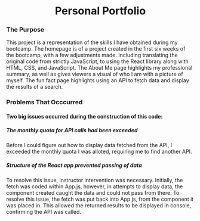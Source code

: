 <h1 align="center">Personal Portfolio</h1>
<h3>The Purpose</h3>
<p>This project is a representation of the skills I have obtained during my bootcamp. The homepage is of a project created in the first six weeks of the bootcamp, with a few adjustments made. Including translating the original code from strictly JavaScript, to using the React library along with HTML, CSS, and JavaScript. The About Me page highlights my professional summary, as well as gives viewers a visual of who I am with a picture of myself. The fun fact page highlights using an API to fetch data and display the results of a search.</p>
<h3>Problems That Occcurred</h3>
<h4>Two big issues occurred during the construction of this code:</h4>
<h5>The monthly quota for API calls had been exceeded</h5>
<p>Before I could figure out how to display data fetched from the API, I exceeded the monthly quota I was alloted, requiring  me to find another API.</p>
<h5>Structure of the React app prevented passing of data</h5>
<p>To resolve this issue, instructor intervention was necessary. Initially, the fetch was coded within App.js, however, in attempts to display data, the component created caught the data and could not pass from there. To resolve this issue, the fetch was put back into App.js, from the component it was placed in. This allowed the returned results to be displayed in console, confirming the API was called.</p>
